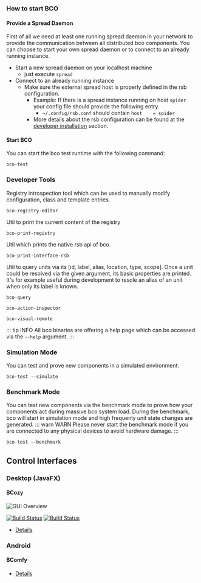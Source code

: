 ### How to start BCO

#### Provide a Spread Daemon

First of all we need at least one running spread daemon in your network to provide the communication between all distributed bco components.
You can choose to start your own spread daemon or to connect to an already running instance.

* Start a new spread daemon on your localhost machine
    * just execute ```spread```
* Connect to an already running instance
    * Make sure the external spread host is properly defined in the rsb configuration. 
        * Example: If there is a spread instance running on host ```spider``` your config file should provide the following entry.
            * ```~/.config/rsb.conf``` should contain ```host    = spider```
        * More details about the rsb configuration can be found at the [developer installation](installation.md) section.

#### Start BCO

You can start the bco test runtime with the following command:

```
bco-test
```

### Developer Tools
Registry introspection tool which can be used to manually modify configuration, class and template entries. 
```
bco-registry-editor
```
Util to print the current content of the registry
```
bco-print-registry
```
Util which prints the native rsb api of bco.
```
bco-print-interface-rsb
```
Util to query units via its [id, label, alias, location, type, scope].
Once a unit could be resolved via the given argument, its basic properties are printed.
It's for example useful during development to resole an alias of an unit when only its label is known.
```
bco-query
```
```
bco-action-inspector
```
```
bco-visual-remote
```

::: tip INFO
All bco binaries are offering a help page which can be accessed via the ```--help``` argument.
:::

### Simulation Mode

You can test and prove new components in a simulated environment.
```
bco-test --simulate
```

### Benchmark Mode

You can test new components via the benchmark mode to prove how your components act during massive bco system load.
During the benchmark, bco will start in simulation mode and high frequenly unit state changes are generated.
::: warn WARN
Please never start the benchmark mode if you are connected to any physical devices to avoid hardware damage.
:::
```
bco-test --benchmark
```

## Control Interfaces

### Desktop (JavaFX)
#### BCozy
![GUI Overview](/images/bcozy/bcozy_gui_overview.png)

[![Build Status](https://travis-ci.org/openbase/bco.bcozy.svg?branch=master)](https://travis-ci.org/openbase/bco.bcozy?branch=master)
[![Build Status](https://travis-ci.org/openbase/bco.bcozy.svg?branch=latest-stable)](https://travis-ci.org/openbase/bco.bcozy?branch=latest-stable)
* [Details](ui/bcozy.md)

### Android
#### BComfy
* [Details](ui/bcomfy.md)
